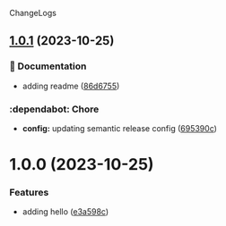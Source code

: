 ChangeLogs

## [1.0.1](https://github.com/mdrijwan/semantic-release-demo/compare/v1.0.0...v1.0.1) (2023-10-25)


### :memo: Documentation

* adding readme ([86d6755](https://github.com/mdrijwan/semantic-release-demo/commit/86d6755800c4e7442e87a0a0b8c8c6d22b2e5971))


### :dependabot: Chore

* **config:** updating semantic release config ([695390c](https://github.com/mdrijwan/semantic-release-demo/commit/695390ca676a84c0d8db0c9cdc09ece45abae74f))

# 1.0.0 (2023-10-25)


### Features

* adding hello ([e3a598c](https://github.com/mdrijwan/semantic-release-demo/commit/e3a598c30d4c2f18999d46891cae33a1cdcee7e4))
